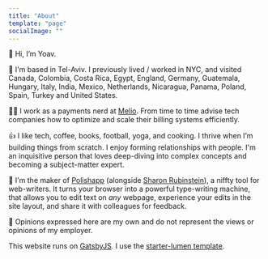 ```yaml
---
title: "About"
template: "page"
socialImage: ""
---
```


👋 Hi, I’m Yoav. 

🛫 I'm based in Tel-Aviv. I previously lived / worked in NYC, and visited Canada, Colombia, Costa Rica, Egypt, England, Germany, Guatemala, Hungary, Italy, India, Mexico, Netherlands, Nicaragua, Panama, Poland, Spain, Turkey and United States.

👨‍💻 I work as a payments nerd at [Melio](https://www.meliopayments.com). From time to time advise tech companies how to optimize and scale their billing systems efficiently.

👍 I like tech, coffee, books, football, yoga, and cooking. I thrive when I’m building things from scratch. I enjoy forming relationships with people. I'm an inquisitive person that loves deep-diving into complex concepts and becoming a subject-matter expert.

💅 I'm the maker of [Polishapp](https://polish.launchaco.com/) (alongside [Sharon Rubinstein](https://www.linkedin.com/in/sharon-rubinstein/)), a niffty tool for web-writers. It turns your browser into a powerful type-writing machine, that allows you to edit text on _any_ webpage, experience your edits in the site layout, and share it with colleagues for feedback.

💭 Opinions expressed here are my own and do not represent the views or opinions of my employer.

This website runs on [GatsbyJS](https://www.gatsbyjs.com/). I use the [starter-lumen template](https://www.gatsbyjs.com/starters/alxshelepenok/gatsby-starter-lumen/).
